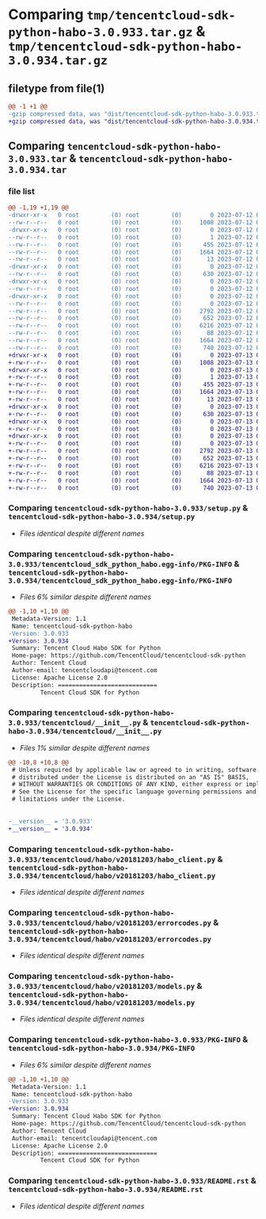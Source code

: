 # Comparing `tmp/tencentcloud-sdk-python-habo-3.0.933.tar.gz` & `tmp/tencentcloud-sdk-python-habo-3.0.934.tar.gz`

## filetype from file(1)

```diff
@@ -1 +1 @@
-gzip compressed data, was "dist/tencentcloud-sdk-python-habo-3.0.933.tar", last modified: Wed Jul 12 00:30:49 2023, max compression
+gzip compressed data, was "dist/tencentcloud-sdk-python-habo-3.0.934.tar", last modified: Thu Jul 13 00:23:21 2023, max compression
```

## Comparing `tencentcloud-sdk-python-habo-3.0.933.tar` & `tencentcloud-sdk-python-habo-3.0.934.tar`

### file list

```diff
@@ -1,19 +1,19 @@
-drwxr-xr-x   0 root         (0) root         (0)        0 2023-07-12 00:30:49.000000 tencentcloud-sdk-python-habo-3.0.933/
--rw-r--r--   0 root         (0) root         (0)     1008 2023-07-12 00:30:49.000000 tencentcloud-sdk-python-habo-3.0.933/setup.py
-drwxr-xr-x   0 root         (0) root         (0)        0 2023-07-12 00:30:49.000000 tencentcloud-sdk-python-habo-3.0.933/tencentcloud_sdk_python_habo.egg-info/
--rw-r--r--   0 root         (0) root         (0)        1 2023-07-12 00:30:49.000000 tencentcloud-sdk-python-habo-3.0.933/tencentcloud_sdk_python_habo.egg-info/dependency_links.txt
--rw-r--r--   0 root         (0) root         (0)      455 2023-07-12 00:30:49.000000 tencentcloud-sdk-python-habo-3.0.933/tencentcloud_sdk_python_habo.egg-info/SOURCES.txt
--rw-r--r--   0 root         (0) root         (0)     1664 2023-07-12 00:30:49.000000 tencentcloud-sdk-python-habo-3.0.933/tencentcloud_sdk_python_habo.egg-info/PKG-INFO
--rw-r--r--   0 root         (0) root         (0)       13 2023-07-12 00:30:49.000000 tencentcloud-sdk-python-habo-3.0.933/tencentcloud_sdk_python_habo.egg-info/top_level.txt
-drwxr-xr-x   0 root         (0) root         (0)        0 2023-07-12 00:30:49.000000 tencentcloud-sdk-python-habo-3.0.933/tencentcloud/
--rw-r--r--   0 root         (0) root         (0)      630 2023-07-12 00:30:49.000000 tencentcloud-sdk-python-habo-3.0.933/tencentcloud/__init__.py
-drwxr-xr-x   0 root         (0) root         (0)        0 2023-07-12 00:30:49.000000 tencentcloud-sdk-python-habo-3.0.933/tencentcloud/habo/
--rw-r--r--   0 root         (0) root         (0)        0 2023-07-12 00:30:49.000000 tencentcloud-sdk-python-habo-3.0.933/tencentcloud/habo/__init__.py
-drwxr-xr-x   0 root         (0) root         (0)        0 2023-07-12 00:30:49.000000 tencentcloud-sdk-python-habo-3.0.933/tencentcloud/habo/v20181203/
--rw-r--r--   0 root         (0) root         (0)        0 2023-07-12 00:30:49.000000 tencentcloud-sdk-python-habo-3.0.933/tencentcloud/habo/v20181203/__init__.py
--rw-r--r--   0 root         (0) root         (0)     2792 2023-07-12 00:30:49.000000 tencentcloud-sdk-python-habo-3.0.933/tencentcloud/habo/v20181203/habo_client.py
--rw-r--r--   0 root         (0) root         (0)      652 2023-07-12 00:30:49.000000 tencentcloud-sdk-python-habo-3.0.933/tencentcloud/habo/v20181203/errorcodes.py
--rw-r--r--   0 root         (0) root         (0)     6216 2023-07-12 00:30:49.000000 tencentcloud-sdk-python-habo-3.0.933/tencentcloud/habo/v20181203/models.py
--rw-r--r--   0 root         (0) root         (0)       88 2023-07-12 00:30:49.000000 tencentcloud-sdk-python-habo-3.0.933/setup.cfg
--rw-r--r--   0 root         (0) root         (0)     1664 2023-07-12 00:30:49.000000 tencentcloud-sdk-python-habo-3.0.933/PKG-INFO
--rw-r--r--   0 root         (0) root         (0)      740 2023-07-12 00:30:49.000000 tencentcloud-sdk-python-habo-3.0.933/README.rst
+drwxr-xr-x   0 root         (0) root         (0)        0 2023-07-13 00:23:21.000000 tencentcloud-sdk-python-habo-3.0.934/
+-rw-r--r--   0 root         (0) root         (0)     1008 2023-07-13 00:23:21.000000 tencentcloud-sdk-python-habo-3.0.934/setup.py
+drwxr-xr-x   0 root         (0) root         (0)        0 2023-07-13 00:23:21.000000 tencentcloud-sdk-python-habo-3.0.934/tencentcloud_sdk_python_habo.egg-info/
+-rw-r--r--   0 root         (0) root         (0)        1 2023-07-13 00:23:21.000000 tencentcloud-sdk-python-habo-3.0.934/tencentcloud_sdk_python_habo.egg-info/dependency_links.txt
+-rw-r--r--   0 root         (0) root         (0)      455 2023-07-13 00:23:21.000000 tencentcloud-sdk-python-habo-3.0.934/tencentcloud_sdk_python_habo.egg-info/SOURCES.txt
+-rw-r--r--   0 root         (0) root         (0)     1664 2023-07-13 00:23:21.000000 tencentcloud-sdk-python-habo-3.0.934/tencentcloud_sdk_python_habo.egg-info/PKG-INFO
+-rw-r--r--   0 root         (0) root         (0)       13 2023-07-13 00:23:21.000000 tencentcloud-sdk-python-habo-3.0.934/tencentcloud_sdk_python_habo.egg-info/top_level.txt
+drwxr-xr-x   0 root         (0) root         (0)        0 2023-07-13 00:23:21.000000 tencentcloud-sdk-python-habo-3.0.934/tencentcloud/
+-rw-r--r--   0 root         (0) root         (0)      630 2023-07-13 00:23:21.000000 tencentcloud-sdk-python-habo-3.0.934/tencentcloud/__init__.py
+drwxr-xr-x   0 root         (0) root         (0)        0 2023-07-13 00:23:21.000000 tencentcloud-sdk-python-habo-3.0.934/tencentcloud/habo/
+-rw-r--r--   0 root         (0) root         (0)        0 2023-07-13 00:23:21.000000 tencentcloud-sdk-python-habo-3.0.934/tencentcloud/habo/__init__.py
+drwxr-xr-x   0 root         (0) root         (0)        0 2023-07-13 00:23:21.000000 tencentcloud-sdk-python-habo-3.0.934/tencentcloud/habo/v20181203/
+-rw-r--r--   0 root         (0) root         (0)        0 2023-07-13 00:23:21.000000 tencentcloud-sdk-python-habo-3.0.934/tencentcloud/habo/v20181203/__init__.py
+-rw-r--r--   0 root         (0) root         (0)     2792 2023-07-13 00:23:21.000000 tencentcloud-sdk-python-habo-3.0.934/tencentcloud/habo/v20181203/habo_client.py
+-rw-r--r--   0 root         (0) root         (0)      652 2023-07-13 00:23:21.000000 tencentcloud-sdk-python-habo-3.0.934/tencentcloud/habo/v20181203/errorcodes.py
+-rw-r--r--   0 root         (0) root         (0)     6216 2023-07-13 00:23:21.000000 tencentcloud-sdk-python-habo-3.0.934/tencentcloud/habo/v20181203/models.py
+-rw-r--r--   0 root         (0) root         (0)       88 2023-07-13 00:23:21.000000 tencentcloud-sdk-python-habo-3.0.934/setup.cfg
+-rw-r--r--   0 root         (0) root         (0)     1664 2023-07-13 00:23:21.000000 tencentcloud-sdk-python-habo-3.0.934/PKG-INFO
+-rw-r--r--   0 root         (0) root         (0)      740 2023-07-13 00:23:21.000000 tencentcloud-sdk-python-habo-3.0.934/README.rst
```

### Comparing `tencentcloud-sdk-python-habo-3.0.933/setup.py` & `tencentcloud-sdk-python-habo-3.0.934/setup.py`

 * *Files identical despite different names*

### Comparing `tencentcloud-sdk-python-habo-3.0.933/tencentcloud_sdk_python_habo.egg-info/PKG-INFO` & `tencentcloud-sdk-python-habo-3.0.934/tencentcloud_sdk_python_habo.egg-info/PKG-INFO`

 * *Files 6% similar despite different names*

```diff
@@ -1,10 +1,10 @@
 Metadata-Version: 1.1
 Name: tencentcloud-sdk-python-habo
-Version: 3.0.933
+Version: 3.0.934
 Summary: Tencent Cloud Habo SDK for Python
 Home-page: https://github.com/TencentCloud/tencentcloud-sdk-python
 Author: Tencent Cloud
 Author-email: tencentcloudapi@tencent.com
 License: Apache License 2.0
 Description: ============================
         Tencent Cloud SDK for Python
```

### Comparing `tencentcloud-sdk-python-habo-3.0.933/tencentcloud/__init__.py` & `tencentcloud-sdk-python-habo-3.0.934/tencentcloud/__init__.py`

 * *Files 1% similar despite different names*

```diff
@@ -10,8 +10,8 @@
 # Unless required by applicable law or agreed to in writing, software
 # distributed under the License is distributed on an "AS IS" BASIS,
 # WITHOUT WARRANTIES OR CONDITIONS OF ANY KIND, either express or implied.
 # See the License for the specific language governing permissions and
 # limitations under the License.
 
 
-__version__ = '3.0.933'
+__version__ = '3.0.934'
```

### Comparing `tencentcloud-sdk-python-habo-3.0.933/tencentcloud/habo/v20181203/habo_client.py` & `tencentcloud-sdk-python-habo-3.0.934/tencentcloud/habo/v20181203/habo_client.py`

 * *Files identical despite different names*

### Comparing `tencentcloud-sdk-python-habo-3.0.933/tencentcloud/habo/v20181203/errorcodes.py` & `tencentcloud-sdk-python-habo-3.0.934/tencentcloud/habo/v20181203/errorcodes.py`

 * *Files identical despite different names*

### Comparing `tencentcloud-sdk-python-habo-3.0.933/tencentcloud/habo/v20181203/models.py` & `tencentcloud-sdk-python-habo-3.0.934/tencentcloud/habo/v20181203/models.py`

 * *Files identical despite different names*

### Comparing `tencentcloud-sdk-python-habo-3.0.933/PKG-INFO` & `tencentcloud-sdk-python-habo-3.0.934/PKG-INFO`

 * *Files 6% similar despite different names*

```diff
@@ -1,10 +1,10 @@
 Metadata-Version: 1.1
 Name: tencentcloud-sdk-python-habo
-Version: 3.0.933
+Version: 3.0.934
 Summary: Tencent Cloud Habo SDK for Python
 Home-page: https://github.com/TencentCloud/tencentcloud-sdk-python
 Author: Tencent Cloud
 Author-email: tencentcloudapi@tencent.com
 License: Apache License 2.0
 Description: ============================
         Tencent Cloud SDK for Python
```

### Comparing `tencentcloud-sdk-python-habo-3.0.933/README.rst` & `tencentcloud-sdk-python-habo-3.0.934/README.rst`

 * *Files identical despite different names*

